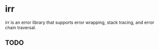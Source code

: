 # irr

irr is an error library that supports error wrapping, stack tracing, and error chain traversal.

## TODO